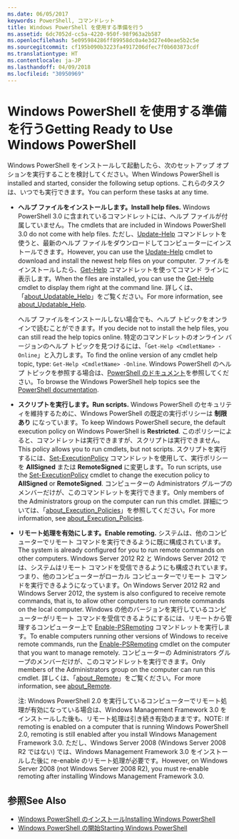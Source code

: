 ```yaml
---
ms.date: 06/05/2017
keywords: PowerShell, コマンドレット
title: Windows PowerShell を使用する準備を行う
ms.assetid: 6dc7052d-cc5a-4220-950f-98f963a2b587
ms.openlocfilehash: 5e095984286ff89958dc0a4e3d27e40eae5b2c5e
ms.sourcegitcommit: cf195b090b3223fa4917206dfec7f0b603873cdf
ms.translationtype: HT
ms.contentlocale: ja-JP
ms.lasthandoff: 04/09/2018
ms.locfileid: "30950969"
---
```

# <a name="getting-ready-to-use-windows-powershell"></a><span data-ttu-id="7c215-103">Windows PowerShell を使用する準備を行う</span><span class="sxs-lookup"><span data-stu-id="7c215-103">Getting Ready to Use Windows PowerShell</span></span>
<span data-ttu-id="7c215-104">Windows PowerShell をインストールして起動したら、次のセットアップ オプションを実行することを検討してください。</span><span class="sxs-lookup"><span data-stu-id="7c215-104">When Windows PowerShell is installed and started, consider the following setup options.</span></span> <span data-ttu-id="7c215-105">これらのタスクは、いつでも実行できます。</span><span class="sxs-lookup"><span data-stu-id="7c215-105">You can perform these tasks at any time.</span></span>

- <span data-ttu-id="7c215-106">**ヘルプ ファイルをインストールします。**</span><span class="sxs-lookup"><span data-stu-id="7c215-106">**Install help files.**</span></span> <span data-ttu-id="7c215-107">Windows PowerShell 3.0 に含まれているコマンドレットには、ヘルプ ファイルが付属していません。</span><span class="sxs-lookup"><span data-stu-id="7c215-107">The cmdlets that are included in Windows PowerShell 3.0 do not come with help files.</span></span> <span data-ttu-id="7c215-108">ただし、[Update-Help](/powershell/module/microsoft.powershell.core/update-help) コマンドレットを使うと、最新のヘルプ ファイルをダウンロードしてコンピューターにインストールできます。</span><span class="sxs-lookup"><span data-stu-id="7c215-108">However, you can use the [Update-Help](/powershell/module/microsoft.powershell.core/update-help) cmdlet to download and install the newest help files on your computer.</span></span> <span data-ttu-id="7c215-109">ファイルをインストールしたら、[Get-Help](/powershell/module/microsoft.powershell.core/get-help) コマンドレットを使ってコマンド ラインに表示します。</span><span class="sxs-lookup"><span data-stu-id="7c215-109">When the files are installed, you can use the [Get-Help](/powershell/module/microsoft.powershell.core/get-help) cmdlet to display them right at the command line.</span></span> <span data-ttu-id="7c215-110">詳しくは、「[about_Updatable_Help](/powershell/module/microsoft.powershell.core/about/about_updatable_help)」をご覧ください。</span><span class="sxs-lookup"><span data-stu-id="7c215-110">For more information, see [about_Updatable_Help](/powershell/module/microsoft.powershell.core/about/about_updatable_help).</span></span>

    <span data-ttu-id="7c215-111">ヘルプ ファイルをインストールしない場合でも、ヘルプ トピックをオンラインで読むことができます。</span><span class="sxs-lookup"><span data-stu-id="7c215-111">If you decide not to install the help files, you can still read the help topics online.</span></span> <span data-ttu-id="7c215-112">特定のコマンドレットのオンライン バージョンのヘルプ トピックを見つけるには、「`Get-Help <CmdletName> -Online`」と入力します。</span><span class="sxs-lookup"><span data-stu-id="7c215-112">To find the online version of any cmdlet help topic, type: `Get-Help <CmdletName> -Online`.</span></span> <span data-ttu-id="7c215-113">Windows PowerShell のヘルプ トピックを参照する場合は、[PowerShell のドキュメント](/powershell/scripting)を参照してください。</span><span class="sxs-lookup"><span data-stu-id="7c215-113">To browse the Windows PowerShell help topics see the [PowerShell documentation](/powershell/scripting).</span></span>

- <span data-ttu-id="7c215-114">**スクリプトを実行します。**</span><span class="sxs-lookup"><span data-stu-id="7c215-114">**Run scripts.**</span></span> <span data-ttu-id="7c215-115">Windows PowerShell のセキュリティを維持するために、Windows PowerShell の既定の実行ポリシーは **制限あり** になっています。</span><span class="sxs-lookup"><span data-stu-id="7c215-115">To keep Windows PowerShell secure, the default execution policy on Windows PowerShell is **Restricted**.</span></span> <span data-ttu-id="7c215-116">このポリシーによると、コマンドレットは実行できますが、スクリプトは実行できません。</span><span class="sxs-lookup"><span data-stu-id="7c215-116">This policy allows you to run cmdlets, but not scripts.</span></span> <span data-ttu-id="7c215-117">スクリプトを実行するには、[Set-ExecutionPolicy](/powershell/module/microsoft.powershell.security/set-executionpolicy) コマンドレットを使用して、実行ポリシーを **AllSigned** または **RemoteSigned** に変更します。</span><span class="sxs-lookup"><span data-stu-id="7c215-117">To run scripts, use the [Set-ExecutionPolicy](/powershell/module/microsoft.powershell.security/set-executionpolicy) cmdlet to change the execution policy to **AllSigned** or **RemoteSigned**.</span></span> <span data-ttu-id="7c215-118">コンピューターの Administrators グループのメンバーだけが、このコマンドレットを実行できます。</span><span class="sxs-lookup"><span data-stu-id="7c215-118">Only members of the Administrators group on the computer can run this cmdlet.</span></span> <span data-ttu-id="7c215-119">詳細については、「[about_Execution_Policies](/powershell/module/microsoft.powershell.core/about/about_execution_policies)」を参照してください。</span><span class="sxs-lookup"><span data-stu-id="7c215-119">For more information, see [about_Execution_Policies](/powershell/module/microsoft.powershell.core/about/about_execution_policies).</span></span>

- <span data-ttu-id="7c215-120">**リモート処理を有効にします。**</span><span class="sxs-lookup"><span data-stu-id="7c215-120">**Enable remoting.**</span></span> <span data-ttu-id="7c215-121">システムは、他のコンピューターでリモート コマンドを実行できるように既に構成されています。</span><span class="sxs-lookup"><span data-stu-id="7c215-121">The system is already configured for you to run remote commands on other computers.</span></span> <span data-ttu-id="7c215-122">Windows Server 2012 R2 と Windows Server 2012 では、システムはリモート コマンドを受信できるようにも構成されています。つまり、他のコンピューターがローカル コンピューターでリモート コマンドを実行できるようになっています。</span><span class="sxs-lookup"><span data-stu-id="7c215-122">On Windows Server 2012 R2 and Windows Server 2012, the system is also configured to receive remote commands, that is, to allow other computers to run remote commands on the local computer.</span></span> <span data-ttu-id="7c215-123">Windows の他のバージョンを実行しているコンピューターがリモート コマンドを受信できるようにするには、リモートから管理するコンピューター上で [Enable-PSRemoting](/powershell/module/microsoft.powershell.core/enable-psremoting) コマンドレットを実行します。</span><span class="sxs-lookup"><span data-stu-id="7c215-123">To enable computers running other versions of Windows to receive remote commands, run the [Enable-PSRemoting](/powershell/module/microsoft.powershell.core/enable-psremoting) cmdlet on the computer that you want to manage remotely.</span></span> <span data-ttu-id="7c215-124">コンピューターの Administrators グループのメンバーだけが、このコマンドレットを実行できます。</span><span class="sxs-lookup"><span data-stu-id="7c215-124">Only members of the Administrators group on the computer can run this cmdlet.</span></span> <span data-ttu-id="7c215-125">詳しくは、「[about_Remote](/powershell/module/microsoft.powershell.core/about/about_remote)」をご覧ください。</span><span class="sxs-lookup"><span data-stu-id="7c215-125">For more information, see [about_Remote](/powershell/module/microsoft.powershell.core/about/about_remote).</span></span>

    <span data-ttu-id="7c215-126">注: Windows PowerShell 2.0 を実行しているコンピューターでリモート処理が有効になっている場合は、Windows Management Framework 3.0 をインストールした後も、リモート処理は引き続き有効のままです。</span><span class="sxs-lookup"><span data-stu-id="7c215-126">NOTE: If remoting is enabled on a computer that is running Windows PowerShell 2.0, remoting is still enabled after you install Windows Management Framework 3.0.</span></span> <span data-ttu-id="7c215-127">ただし、Windows Server 2008 (Windows Server 2008 R2 ではない) では、Windows Management Framework 3.0 をインストールした後に re-enable のリモート処理が必要です。</span><span class="sxs-lookup"><span data-stu-id="7c215-127">However, on Windows Server 2008 (not Windows Server 2008 R2), you must re-enable remoting after installing Windows Management Framework 3.0.</span></span>

## <a name="see-also"></a><span data-ttu-id="7c215-128">参照</span><span class="sxs-lookup"><span data-stu-id="7c215-128">See Also</span></span>
- [<span data-ttu-id="7c215-129">Windows PowerShell のインストール</span><span class="sxs-lookup"><span data-stu-id="7c215-129">Installing Windows PowerShell</span></span>](../setup/Installing-Windows-PowerShell.md)
- [<span data-ttu-id="7c215-130">Windows PowerShell の開始</span><span class="sxs-lookup"><span data-stu-id="7c215-130">Starting Windows PowerShell</span></span>](/powershell/scripting/setup/starting-windows-powershell)
